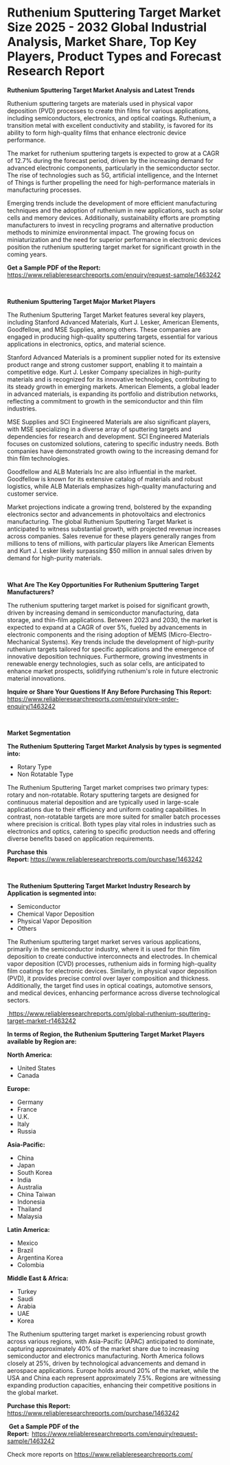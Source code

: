 <p><h1>Ruthenium Sputtering Target Market Size 2025 - 2032 Global Industrial Analysis, Market Share, Top Key Players, Product Types and Forecast Research Report</h1></p><p><strong>Ruthenium Sputtering Target Market Analysis and Latest Trends</strong></p>
<p><p>Ruthenium sputtering targets are materials used in physical vapor deposition (PVD) processes to create thin films for various applications, including semiconductors, electronics, and optical coatings. Ruthenium, a transition metal with excellent conductivity and stability, is favored for its ability to form high-quality films that enhance electronic device performance.</p><p>The market for ruthenium sputtering targets is expected to grow at a CAGR of 12.7% during the forecast period, driven by the increasing demand for advanced electronic components, particularly in the semiconductor sector. The rise of technologies such as 5G, artificial intelligence, and the Internet of Things is further propelling the need for high-performance materials in manufacturing processes.</p><p>Emerging trends include the development of more efficient manufacturing techniques and the adoption of ruthenium in new applications, such as solar cells and memory devices. Additionally, sustainability efforts are prompting manufacturers to invest in recycling programs and alternative production methods to minimize environmental impact. The growing focus on miniaturization and the need for superior performance in electronic devices position the ruthenium sputtering target market for significant growth in the coming years.</p></p>
<p><strong>Get a Sample PDF of the Report:&nbsp;</strong> <a href="https://www.reliableresearchreports.com/enquiry/request-sample/1463242?utm_campaign=3020&utm_medium=2&utm_source=Github&utm_content=ia&utm_term=01042025&utm_id=ruthenium-sputtering-target">https://www.reliableresearchreports.com/enquiry/request-sample/1463242</a></p>
<p>&nbsp;</p>
<p><strong>Ruthenium Sputtering Target Major Market Players</strong></p>
<p><p>The Ruthenium Sputtering Target Market features several key players, including Stanford Advanced Materials, Kurt J. Lesker, American Elements, Goodfellow, and MSE Supplies, among others. These companies are engaged in producing high-quality sputtering targets, essential for various applications in electronics, optics, and material science.</p><p>Stanford Advanced Materials is a prominent supplier noted for its extensive product range and strong customer support, enabling it to maintain a competitive edge. Kurt J. Lesker Company specializes in high-purity materials and is recognized for its innovative technologies, contributing to its steady growth in emerging markets. American Elements, a global leader in advanced materials, is expanding its portfolio and distribution networks, reflecting a commitment to growth in the semiconductor and thin film industries.</p><p>MSE Supplies and SCI Engineered Materials are also significant players, with MSE specializing in a diverse array of sputtering targets and dependencies for research and development. SCI Engineered Materials focuses on customized solutions, catering to specific industry needs. Both companies have demonstrated growth owing to the increasing demand for thin film technologies.</p><p>Goodfellow and ALB Materials Inc are also influential in the market. Goodfellow is known for its extensive catalog of materials and robust logistics, while ALB Materials emphasizes high-quality manufacturing and customer service.</p><p>Market projections indicate a growing trend, bolstered by the expanding electronics sector and advancements in photovoltaics and electronics manufacturing. The global Ruthenium Sputtering Target Market is anticipated to witness substantial growth, with projected revenue increases across companies. Sales revenue for these players generally ranges from millions to tens of millions, with particular players like American Elements and Kurt J. Lesker likely surpassing $50 million in annual sales driven by demand for high-purity materials.</p></p>
<p>&nbsp;</p>
<p><strong>What Are The Key Opportunities For Ruthenium Sputtering Target Manufacturers?</strong></p>
<p><p>The ruthenium sputtering target market is poised for significant growth, driven by increasing demand in semiconductor manufacturing, data storage, and thin-film applications. Between 2023 and 2030, the market is expected to expand at a CAGR of over 5%, fueled by advancements in electronic components and the rising adoption of MEMS (Micro-Electro-Mechanical Systems). Key trends include the development of high-purity ruthenium targets tailored for specific applications and the emergence of innovative deposition techniques. Furthermore, growing investments in renewable energy technologies, such as solar cells, are anticipated to enhance market prospects, solidifying ruthenium's role in future electronic material innovations.</p></p>
<p><strong>Inquire or Share Your Questions If Any Before Purchasing This Report:</strong> <a href="https://www.reliableresearchreports.com/enquiry/pre-order-enquiry/1463242?utm_campaign=3020&utm_medium=2&utm_source=Github&utm_content=ia&utm_term=01042025&utm_id=ruthenium-sputtering-target">https://www.reliableresearchreports.com/enquiry/pre-order-enquiry/1463242</a></p>
<p>&nbsp;</p>
<p><strong>Market Segmentation</strong></p>
<p><strong>The Ruthenium Sputtering Target Market Analysis by types is segmented into:</strong></p>
<p><ul><li>Rotary Type</li><li>Non Rotatable Type</li></ul></p>
<p><p>The Ruthenium Sputtering Target market comprises two primary types: rotary and non-rotatable. Rotary sputtering targets are designed for continuous material deposition and are typically used in large-scale applications due to their efficiency and uniform coating capabilities. In contrast, non-rotatable targets are more suited for smaller batch processes where precision is critical. Both types play vital roles in industries such as electronics and optics, catering to specific production needs and offering diverse benefits based on application requirements.</p></p>
<p><strong>Purchase this Report:&nbsp;</strong><a href="https://www.reliableresearchreports.com/purchase/1463242?utm_campaign=3020&utm_medium=2&utm_source=Github&utm_content=ia&utm_term=01042025&utm_id=ruthenium-sputtering-target">https://www.reliableresearchreports.com/purchase/1463242</a></p>
<p>&nbsp;</p>
<p><strong>The Ruthenium Sputtering Target Market Industry Research by Application is segmented into:</strong></p>
<p><ul><li>Semiconductor</li><li>Chemical Vapor Deposition</li><li>Physical Vapor Deposition</li><li>Others</li></ul></p>
<p><p>The Ruthenium sputtering target market serves various applications, primarily in the semiconductor industry, where it is used for thin film deposition to create conductive interconnects and electrodes. In chemical vapor deposition (CVD) processes, ruthenium aids in forming high-quality film coatings for electronic devices. Similarly, in physical vapor deposition (PVD), it provides precise control over layer composition and thickness. Additionally, the target find uses in optical coatings, automotive sensors, and medical devices, enhancing performance across diverse technological sectors.</p></p>
<p><a href="https://www.reliableresearchreports.com/global-ruthenium-sputtering-target-market-r1463242?utm_campaign=3020&utm_medium=2&utm_source=Github&utm_content=ia&utm_term=01042025&utm_id=ruthenium-sputtering-target">&nbsp;https://www.reliableresearchreports.com/global-ruthenium-sputtering-target-market-r1463242</a></p>
<p><strong>In terms of Region, the Ruthenium Sputtering Target Market Players available by Region are:</strong></p>
<p>
    <p> <strong> North America: </strong>
        <ul>
            <li>United States</li>
            <li>Canada</li>
        </ul>
        </p> 
    <p> <strong> Europe: </strong>
        <ul>
            <li>Germany</li>
            <li>France</li>
            <li>U.K.</li>
            <li>Italy</li>
            <li>Russia</li>
        </ul>
        </p> 
    <p> <strong> Asia-Pacific: </strong>
        <ul>
            <li>China</li>
            <li>Japan</li>
            <li>South Korea</li>
            <li>India</li>
            <li>Australia</li>
            <li>China Taiwan</li>
            <li>Indonesia</li>
            <li>Thailand</li>
            <li>Malaysia</li>
        </ul>
        </p> 
    <p> <strong> Latin America: </strong>
        <ul>
            <li>Mexico</li>
            <li>Brazil</li>
            <li>Argentina Korea</li>
            <li>Colombia</li>
        </ul>
        </p> 
    <p> <strong> Middle East & Africa: </strong>
        <ul>
            <li>Turkey</li>
            <li>Saudi</li>
            <li>Arabia</li>
            <li>UAE</li>
            <li>Korea</li>
        </ul>
    </p>
    </p>
<p><p>The Ruthenium sputtering target market is experiencing robust growth across various regions, with Asia-Pacific (APAC) anticipated to dominate, capturing approximately 40% of the market share due to increasing semiconductor and electronics manufacturing. North America follows closely at 25%, driven by technological advancements and demand in aerospace applications. Europe holds around 20% of the market, while the USA and China each represent approximately 7.5%. Regions are witnessing expanding production capacities, enhancing their competitive positions in the global market.</p></p>
<p><strong>Purchase this Report: </strong><a href="https://www.reliableresearchreports.com/purchase/1463242?utm_campaign=3020&utm_medium=2&utm_source=Github&utm_content=ia&utm_term=01042025&utm_id=ruthenium-sputtering-target">https://www.reliableresearchreports.com/purchase/1463242</a></p>
<p>&nbsp;<strong>Get a Sample PDF of the Report:&nbsp;&nbsp;</strong><a href="https://www.reliableresearchreports.com/enquiry/request-sample/1463242?utm_campaign=3020&utm_medium=2&utm_source=Github&utm_content=ia&utm_term=01042025&utm_id=ruthenium-sputtering-target">https://www.reliableresearchreports.com/enquiry/request-sample/1463242</a></p>
<p><strong></strong></p>
<p>Check more reports on <a href="https://www.reliableresearchreports.com/?utm_campaign=3020&utm_medium=2&utm_source=Github&utm_content=ia&utm_term=01042025&utm_id=ruthenium-sputtering-target">https://www.reliableresearchreports.com/</a></p>